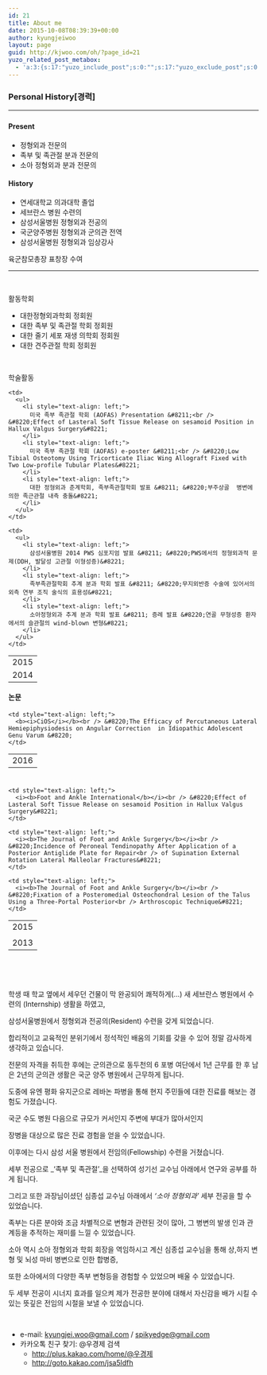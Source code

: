 ```yaml
---
id: 21
title: About me
date: 2015-10-08T08:39:39+00:00
author: kyungjeiwoo
layout: page
guid: http://kjwoo.com/oh/?page_id=21
yuzo_related_post_metabox:
  - 'a:3:{s:17:"yuzo_include_post";s:0:"";s:17:"yuzo_exclude_post";s:0:"";s:21:"yuzo_disabled_related";N;}'
---
```

### Personal History[경력]

* * *

### 

#### Present

<ul id="training1">
  <li>
    정형외과 전문의
  </li>
  <li>
    족부 및 족관절 분과 전문의
  </li>
  <li>
    소아 정형외과 분과 전문의
  </li>
</ul>

#### History

<ul id="training2">
  <li>
    연세대학교 의과대학 졸업
  </li>
  <li>
    세브란스 병원 수련의
  </li>
  <li>
    삼성서울병원 정형외과 전공의
  </li>
  <li>
    국군양주병원 정형외과 군의관 전역
  </li>
  <li>
    삼성서울병원 정형외과 임상강사
  </li>
</ul>

육군참모총장 표창장 수여

* * *

&nbsp;

활동학회

<ul id="society">
  <li>
    대한정형외과학회 정회원
  </li>
  <li>
    대한 족부 및 족관절 학회 정회원
  </li>
  <li>
    대한 줄기 세포 재생 의학회 정회원
  </li>
  <li>
    대한 견주관절 학회 정회원
  </li>
</ul>

&nbsp;

학술활동

<table id="activity">
  <tr>
    <td>
      2015
    </td>
    
    <td>
      <ul>
        <li style="text-align: left;">
          미국 족부 족관절 학회 (AOFAS) Presentation &#8211;<br /> &#8220;Effect of Lasteral Soft Tissue Release on sesamoid Position in Hallux Valgus Surgery&#8221;
        </li>
        <li style="text-align: left;">
          미국 족부 족관절 학회 (AOFAS) e-poster &#8211;<br /> &#8220;Low Tibial Osteotomy Using Tricorticate Iliac Wing Allograft Fixed with Two Low-profile Tubular Plates&#8221;
        </li>
        <li style="text-align: left;">
          대한 정형외과 춘계학회, 족부족관절학회 발표 &#8211; &#8220;부주상골  병변에 의한 족근관절 내측 충돌&#8221;
        </li>
      </ul>
    </td>
  </tr>
  
  <tr>
    <td>
      2014
    </td>
    
    <td>
      <ul>
        <li style="text-align: left;">
          삼성서울병원 2014 PWS 심포지엄 발표 &#8211; &#8220;PWS에서의 정형외과적 문제(DDH, 발달성 고관절 이형성증)&#8221;
        </li>
        <li style="text-align: left;">
          족부족관절학회 추계 분과 학회 발표 &#8211; &#8220;무지외반증 수술에 있어서의 외측 연부 조직 술식의 효용성&#8221;
        </li>
        <li style="text-align: left;">
          소아정형외과 추계 분과 학회 발표 &#8211; 증례 발표 &#8220;연골 무형성증 환자에서의 슬관절의 wind-blown 변형&#8221;
        </li>
      </ul>
    </td>
  </tr>
</table>

#### 

#### 논문

<table id="journal" style="height: 51px;" width="720">
  <tr>
    <td style="text-align: left;">
      2016
    </td>
    
    <td style="text-align: left;">
      <b><i>CiOS</i></b><br /> &#8220;The Efficacy of Percutaneous Lateral Hemiepiphysiodesis on Angular Correction  in Idiopathic Adolescent Genu Varum &#8220;
    </td>
  </tr>
</table>

<table id="journal">
  <tr>
    <td style="text-align: left;">
      2015
    </td>
    
    <td style="text-align: left;">
      <i><b>Foot and Ankle International</b></i><br /> &#8220;Effect of Lasteral Soft Tissue Release on sesamoid Position in Hallux Valgus Surgery&#8221;
    </td>
  </tr>
  
  <tr>
    <td>
    </td>
    
    <td style="text-align: left;">
      <i><b>The Journal of Foot and Ankle Surgery</b></i><br /> &#8220;Incidence of Peroneal Tendinopathy After Application of a Posterior Antiglide Plate for Repair<br /> of Supination External Rotation Lateral Malleolar Fractures&#8221;
    </td>
  </tr>
  
  <tr>
    <td style="text-align: left;">
      2013
    </td>
    
    <td style="text-align: left;">
      <i><b>The Journal of Foot and Ankle Surgery</b></i><br /> &#8220;Fixation of a Posteromedial Osteochondral Lesion of the Talus Using a Three-Portal Posterior<br /> Arthroscopic Technique&#8221;
    </td>
  </tr>
</table>

&nbsp;

<!--more-->

&nbsp;

학생 때 학교 옆에서 세우던 건물이 막 완공되어 쾌적하게(&#8230;) 새 세브란스 병원에서 수련의 (Internship) 생활을 하였고,

삼성서울병원에서 정형외과 전공의(Resident) 수련을 갖게 되었습니다.

합리적이고 교육적인 분위기에서 정석적인 배움의 기회를 갖을 수 있어 정말 감사하게 생각하고 있습니다.

전문의 자격을 취득한 후에는 군의관으로 동두천의 6 포병 여단에서 1년 근무를 한 후 남은 2년의 군의관 생활은 국군 양주 병원에서 근무하게 됩니다.

도중에 유엔 평화 유지군으로 레바논 파병을 통해 현지 주민들에 대한 진료를 해보는 경험도 가졌습니다.

국군 수도 병원 다음으로 규모가 커서인지 주변에 부대가 많아서인지

장병을 대상으로 많은 진료 경험을 얻을 수 있었습니다.

이후에는 다시 삼성 서울 병원에서 전임의(Fellowship) 수련을 거쳤습니다.

세부 전공으로 _&#8216;족부 및 족관절&#8217;_을 선택하여 성기선 교수님 아래에서 연구와 공부를 하게 됩니다.

그리고 또한 과장님이셨던 심종섭 교수님 아래에서 _&#8216;소아 정형외과&#8217;_ 세부 전공을 할 수 있었습니다.

족부는 다른 분야와 조금 차별적으로 변형과 관련된 것이 많아, 그 병변의 발생 인과 관계등을 추적하는 재미를 느낄 수 있었습니다.

소아 역시 소아 정형외과 학회 회장을 역임하시고 계신 심종섭 교수님을 통해 상,하지 변형 및 뇌성 마비 병변으로 인한 합병증,

또한 소아에서의 다양한 족부 변형등을 경험할 수 있었으며 배울 수 있었습니다.

두 세부 전공이 시너지 효과를 일으켜 제가 전공한 분야에 대해서 자신감을 배가 시킬 수 있는 뜻깊은 전임의 시절을 보낼 수 있었습니다.

&nbsp;

  * e-mail: kyungjei.woo@gmail.com / spikyedge@gmail.com
  * 카카오톡 친구 찾기: @우경제 검색 
      * http://plus.kakao.com/home/@우경제
      * http://goto.kakao.com/jsa5ldfh

&nbsp;